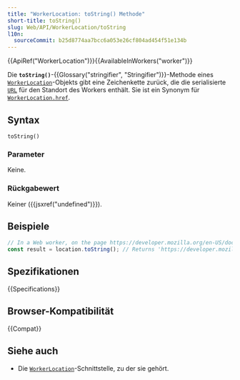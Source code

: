 ```yaml
---
title: "WorkerLocation: toString() Methode"
short-title: toString()
slug: Web/API/WorkerLocation/toString
l10n:
  sourceCommit: b25d8774aa7bcc6a053e26cf804ad454f51e134b
---
```


{{ApiRef("WorkerLocation")}}{{AvailableInWorkers("worker")}}

Die **`toString()`**-{{Glossary("stringifier", "Stringifier")}}-Methode eines [`WorkerLocation`](/de/docs/Web/API/WorkerLocation)-Objekts gibt eine Zeichenkette zurück, die die serialisierte [`URL`](/de/docs/Web/API/URL) für den Standort des Workers enthält. Sie ist ein Synonym für [`WorkerLocation.href`](/de/docs/Web/API/WorkerLocation/href).

## Syntax

```js-nolint
toString()
```

### Parameter

Keine.

### Rückgabewert

Keiner ({{jsxref("undefined")}}).

## Beispiele

```js
// In a Web worker, on the page https://developer.mozilla.org/en-US/docs/Web
const result = location.toString(); // Returns 'https://developer.mozilla.org/en-US/docs/Web'
```

## Spezifikationen

{{Specifications}}

## Browser-Kompatibilität

{{Compat}}

## Siehe auch

- Die [`WorkerLocation`](/de/docs/Web/API/WorkerLocation)-Schnittstelle, zu der sie gehört.
